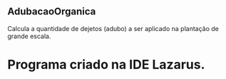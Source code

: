## AdubacaoOrganica
Calcula a quantidade de dejetos (adubo) a ser aplicado na plantação de grande escala.

# Programa criado na IDE Lazarus.
